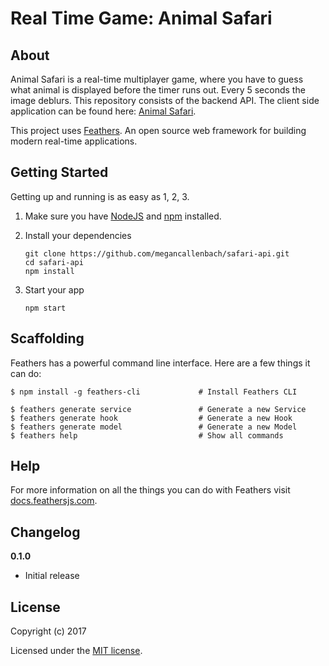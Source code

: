 # Real Time Game: Animal Safari

> 

## About
Animal Safari is a real-time multiplayer game, where you have to guess what animal is displayed before the timer runs out. Every 5 seconds the image deblurs. 
This repository consists of the backend API. The client side application can be found here: [Animal Safari](https://github.com/shakahari/animal-safari).

This project uses [Feathers](http://feathersjs.com). An open source web framework for building modern real-time applications.

## Getting Started

Getting up and running is as easy as 1, 2, 3.

1. Make sure you have [NodeJS](https://nodejs.org/) and [npm](https://www.npmjs.com/) installed.
2. Install your dependencies

    ```
    git clone https://github.com/megancallenbach/safari-api.git
    cd safari-api
    npm install
    ```

3. Start your app

    ```
    npm start
    ```

## Scaffolding

Feathers has a powerful command line interface. Here are a few things it can do:

```
$ npm install -g feathers-cli             # Install Feathers CLI

$ feathers generate service               # Generate a new Service
$ feathers generate hook                  # Generate a new Hook
$ feathers generate model                 # Generate a new Model
$ feathers help                           # Show all commands
```

## Help

For more information on all the things you can do with Feathers visit [docs.feathersjs.com](http://docs.feathersjs.com).

## Changelog

__0.1.0__

- Initial release

## License

Copyright (c) 2017

Licensed under the [MIT license](LICENSE).
